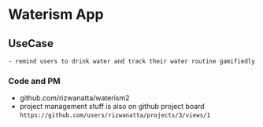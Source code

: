 # Waterism App

## UseCase

    - remind users to drink water and track their water routine gamifiedly

### Code and PM

- github.com/rizwanatta/waterism2
- project management stuff is also on github project board
  `https://github.com/users/rizwanatta/projects/3/views/1`
